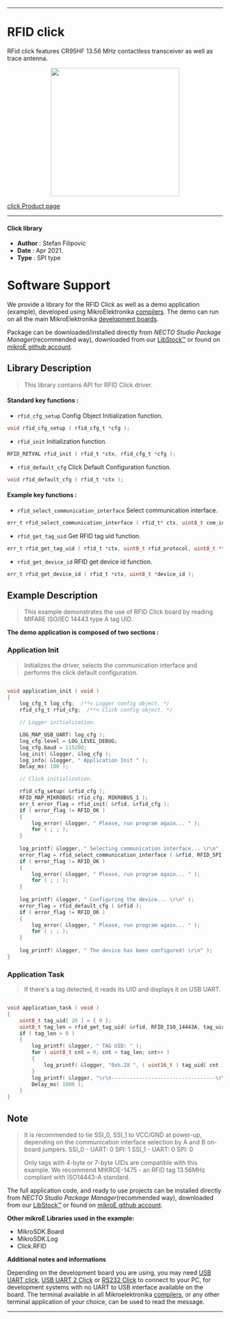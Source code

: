 
---
# RFID click

RFid click features CR95HF 13.56 MHz contactless transceiver as well as trace antenna.

<p align="center">
  <img src="https://download.mikroe.com/images/click_for_ide/rfid_click.png" height=300px>
</p>

[click Product page](https://www.mikroe.com/rfid-click)

---


#### Click library

- **Author**        : Stefan Filipovic
- **Date**          : Apr 2021.
- **Type**          : SPI type


# Software Support

We provide a library for the RFID Click
as well as a demo application (example), developed using MikroElektronika
[compilers](https://www.mikroe.com/necto-studio).
The demo can run on all the main MikroElektronika [development boards](https://www.mikroe.com/development-boards).

Package can be downloaded/installed directly from *NECTO Studio Package Manager*(recommended way), downloaded from our [LibStock&trade;](https://libstock.mikroe.com) or found on [mikroE github account](https://github.com/MikroElektronika/mikrosdk_click_v2/tree/master/clicks).

## Library Description

> This library contains API for RFID Click driver.

#### Standard key functions :

- `rfid_cfg_setup` Config Object Initialization function.
```c
void rfid_cfg_setup ( rfid_cfg_t *cfg );
```

- `rfid_init` Initialization function.
```c
RFID_RETVAL rfid_init ( rfid_t *ctx, rfid_cfg_t *cfg );
```

- `rfid_default_cfg` Click Default Configuration function.
```c
void rfid_default_cfg ( rfid_t *ctx );
```

#### Example key functions :

- `rfid_select_communication_interface` Select communication interface.
```c
err_t rfid_select_communication_interface ( rfid_t* ctx, uint8_t com_interface );
```

- `rfid_get_tag_uid` Get RFID tag uid function.
```c
err_t rfid_get_tag_uid ( rfid_t *ctx, uint8_t rfid_protocol, uint8_t *tag_uid );
```

- `rfid_get_device_id` RFID get device id function.
```c
err_t rfid_get_device_id ( rfid_t *ctx, uint8_t *device_id );
```

## Example Description

> This example demonstrates the use of RFID Click board by reading MIFARE ISO/IEC 14443 type A tag UID.

**The demo application is composed of two sections :**

### Application Init

> Initializes the driver, selects the communication interface and performs the click default configuration.

```c

void application_init ( void )
{
    log_cfg_t log_cfg;  /**< Logger config object. */
    rfid_cfg_t rfid_cfg;  /**< Click config object. */

    // Logger initialization.

    LOG_MAP_USB_UART( log_cfg );
    log_cfg.level = LOG_LEVEL_DEBUG;
    log_cfg.baud = 115200;
    log_init( &logger, &log_cfg );
    log_info( &logger, " Application Init " );
    Delay_ms( 100 );

    // Click initialization.

    rfid_cfg_setup( &rfid_cfg );
    RFID_MAP_MIKROBUS( rfid_cfg, MIKROBUS_1 );
    err_t error_flag = rfid_init( &rfid, &rfid_cfg );
    if ( error_flag != RFID_OK ) 
    {
        log_error( &logger, " Please, run program again... " );
        for ( ; ; );
    }
    
    log_printf( &logger, " Selecting communication interface... \r\n" );
    error_flag = rfid_select_communication_interface ( &rfid, RFID_SPI );
    if ( error_flag != RFID_OK ) 
    {
        log_error( &logger, " Please, run program again... " );
        for ( ; ; );
    }
    
    log_printf( &logger, " Configuring the device... \r\n" );
    error_flag = rfid_default_cfg ( &rfid );
    if ( error_flag != RFID_OK ) 
    {
        log_error( &logger, " Please, run program again... " );
        for ( ; ; );
    }
    
    log_printf( &logger, " The device has been configured! \r\n" );
}

```

### Application Task

> If there's a tag detected, it reads its UID and displays it on USB UART.

```c

void application_task ( void )
{
    uint8_t tag_uid[ 20 ] = { 0 };
    uint8_t tag_len = rfid_get_tag_uid( &rfid, RFID_ISO_14443A, tag_uid );
    if ( tag_len > 0 )
    {
        log_printf( &logger, " TAG UID: " );
        for ( uint8_t cnt = 0; cnt < tag_len; cnt++ )
        {
            log_printf( &logger, "0x%.2X ", ( uint16_t ) tag_uid[ cnt ] );
        }
        log_printf( &logger, "\r\n----------------------------------\r\n" );
        Delay_ms( 1000 );
    }
}

```

## Note

> It is recommended to tie SSI_0, SSI_1 to VCC/GND at power-up, depending on 
> the communication interface selection by A and B on-board jumpers. 
> SSI_0 - UART: 0 SPI: 1
> SSI_1 - UART: 0 SPI: 0
> 
> Only tags with 4-byte or 7-byte UIDs are compatible with this example.
> We recommend MIKROE-1475 - an RFiD tag 13.56MHz compliant with ISO14443-A standard.

The full application code, and ready to use projects can be installed directly from *NECTO Studio Package Manager*(recommended way), downloaded from our [LibStock&trade;](https://libstock.mikroe.com) or found on [mikroE github account](https://github.com/MikroElektronika/mikrosdk_click_v2/tree/master/clicks).

**Other mikroE Libraries used in the example:**

- MikroSDK.Board
- MikroSDK.Log
- Click.RFID

**Additional notes and informations**

Depending on the development board you are using, you may need
[USB UART click](http://shop.mikroe.com/usb-uart-click),
[USB UART 2 Click](http://shop.mikroe.com/usb-uart-2-click) or
[RS232 Click](http://shop.mikroe.com/rs232-click) to connect to your PC, for
development systems with no UART to USB interface available on the board. The
terminal available in all Mikroelektronika
[compilers](http://shop.mikroe.com/compilers), or any other terminal application
of your choice, can be used to read the message.

---

